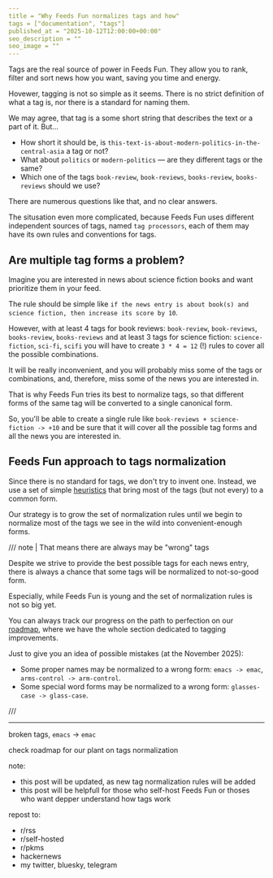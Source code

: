 ```yaml
---
title = "Why Feeds Fun normalizes tags and how"
tags = ["documentation", "tags"]
published_at = "2025-10-12T12:00:00+00:00"
seo_description = ""
seo_image = ""
---
```


<!-- TODO: add documentation section -->
<!-- TODO: add cover image -->
<!-- TODO: add seo_cover image -->
<!-- TODO: add seo_description -->

Tags are the real source of power in Feeds Fun. They allow you to rank, filter and sort news how you want, saving you time and energy.

Hovewer, tagging is not so simple as it seems. There is no strict definition of what a tag is, nor there is a standard for naming them.

We may agree, that tag is a some short string that describes the text or a part of it. But…

- How short it should be, is `this-text-is-about-modern-politics-in-the-central-asia` a tag or not?
- What about `politics` or `modern-politics` — are they different tags or the same?
- Which one of the tags `book-review`, `book-reviews`, `books-review`, `books-reviews` should we use?

There are numerous questions like that, and no clear answers.

The situsation even more complicated, because Feeds Fun uses different independent sources of tags, named `tag processors`, each of them may have its own rules and conventions for tags.

## Are multiple tag forms a problem?

Imagine you are interested in news about science fiction books and want prioritize them in your feed.

The rule should be simple like `if the news entry is about book(s) and science fiction, then increase its score by 10`.

However, with at least 4 tags for book reviews: `book-review`, `book-reviews`, `books-review`, `books-reviews` and at least 3 tags for science fiction: `science-fiction`, `sci-fi`, `scifi` you will have to create `3 * 4 = 12` (!) rules to cover all the possible combinations.

It will be really inconvenient, and you will probably miss some of the tags or combinations, and, therefore, miss some of the news you are interested in.

That is why Feeds Fun tries its best to normalize tags, so that different forms of the same tag will be converted to a single canonical form.

So, you'll be able to create a single rule like `book-reviews + science-fiction -> +10` and be sure that it will cover all the possible tag forms and all the news you are interested in.

## Feeds Fun approach to tags normalization

<!-- the first sentence is awkward, try to reformulate -->

Since there is no standard for tags, we don't try to invent one. Instead, we use a set of simple [heuristics](https://en.wikipedia.org/wiki/Heuristic) that bring most of the tags (but not every) to a common form.

Our strategy is to grow the set of normalization rules until we begin to normalize most of the tags we see in the wild into convenient-enough forms.

/// note | That means there are always may be "wrong" tags

Despite we strive to provide the best possible tags for each news entry, there is always a chance that some tags will be normalized to not-so-good form.

Especially, while Feeds Fun is young and the set of normalization rules is not so big yet.

You can always track our progress on the path to perfection on our [roadmap](https://github.com/users/Tiendil/projects/1), where we have the whole section dedicated to tagging improvements.

Just to give you an idea of possible mistakes (at the November 2025):

- Some proper names may be normalized to a wrong form: `emacs -> emac`, `arms-control -> arm-control`.
- Some special word forms may be normalized to a wrong form: `glasses-case -> glass-case`.

///


--------------

broken tags, `emacs` -> `emac`

check roadmap for our plant on tags normalization

note:

- this post will be updated, as new tag normalization rules will be added
- this post will be helpfull for those who self-host Feeds Fun or thoses who want depper understand how tags work

repost to:

- r/rss
- r/self-hosted
- r/pkms
- hackernews
- my twitter, bluesky, telegram
